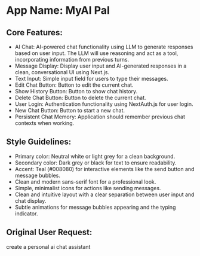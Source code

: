 # **App Name**: MyAI Pal

## Core Features:

- AI Chat: AI-powered chat functionality using LLM to generate responses based on user input. The LLM will use reasoning and act as a tool, incorporating information from previous turns.
- Message Display: Display user input and AI-generated responses in a clean, conversational UI using Next.js.
- Text Input: Simple input field for users to type their messages.
- Edit Chat Button: Button to edit the current chat.
- Show History Button: Button to show chat history.
- Delete Chat Button: Button to delete the current chat.
- User Login: Authentication functionality using NextAuth.js for user login.
- New Chat Button: Button to start a new chat.
- Persistent Chat Memory: Application should remember previous chat contexts when working.

## Style Guidelines:

- Primary color: Neutral white or light grey for a clean background.
- Secondary color: Dark grey or black for text to ensure readability.
- Accent: Teal (#008080) for interactive elements like the send button and message bubbles.
- Clean and modern sans-serif font for a professional look.
- Simple, minimalist icons for actions like sending messages.
- Clean and intuitive layout with a clear separation between user input and chat display.
- Subtle animations for message bubbles appearing and the typing indicator.

## Original User Request:
create a personal ai chat assistant
  